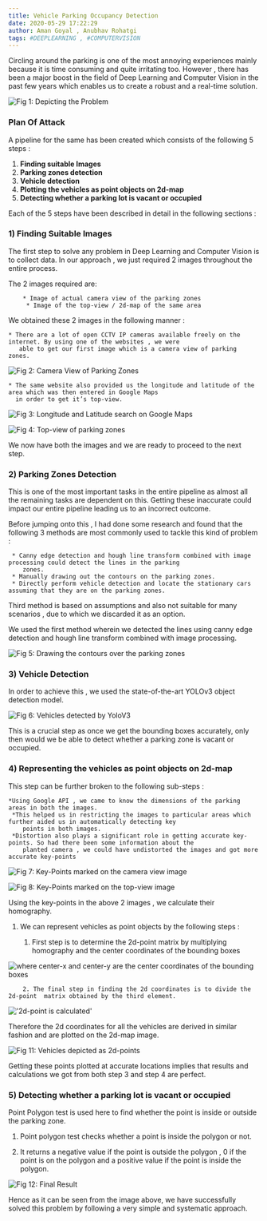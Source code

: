 ```yaml
---
title: Vehicle Parking Occupancy Detection
date: 2020-05-29 17:22:29
author: Aman Goyal , Anubhav Rohatgi
tags: #DEEPLEARNING , #COMPUTERVISION
---
```


Circling around the parking is one of the most annoying experiences mainly because it is time consuming and quite irritating too.
However , there has been a major boost in the field of Deep Learning and Computer Vision in the past few years which enables us to create a robust and a real-time solution.

![Fig 1: Depicting the Problem](20140103__bartpark31-1.jpg)

### Plan Of Attack

 A pipeline for the same has been created which consists of  the following 5 steps :


 1. **Finding suitable Images** 
 2. **Parking zones detection**
 3. **Vehicle detection**
 4. **Plotting the vehicles as point objects on 2d-map**
 5. **Detecting whether a parking lot is vacant or occupied** 

Each of the 5 steps have been described in detail in the following sections :

### 1) Finding Suitable Images

The first step to solve any problem in Deep Learning and Computer Vision is to collect data.
In our approach , we just required 2 images throughout the entire process.

The 2 images required are:

        * Image of actual camera view of the parking zones
         * Image of the top-view / 2d-map of the same area

We obtained these 2 images in the following manner :

	* There are a lot of open CCTV IP cameras available freely on the internet. By using one of the websites , we were 
	   able to get our first image which is a camera view of parking zones.

![Fig 2: Camera View of Parking Zones](2.png)

	* The same website also provided us the longitude and latitude of the area which was then entered in Google Maps 
	  in order to get it’s top-view.

![Fig 3: Longitude and Latitude search on Google Maps](3.png)

![Fig 4:  Top-view of parking zones](4.png)

We now have both the images and we are ready to proceed to the next step.

### 2) Parking Zones Detection

This is one of the most important tasks in the entire pipeline as almost all the remaining tasks are dependent on this. Getting these inaccurate could impact our entire pipeline leading us to an incorrect outcome.

Before jumping onto this , I had done some research and found that the following 3 methods are most commonly used to tackle this kind of problem :

	 * Canny edge detection and hough line transform combined with image processing could detect the lines in the parking 
		zones.
	 * Manually drawing out the contours on the parking zones.
	 * Directly perform vehicle detection and locate the stationary cars assuming that they are on the parking zones.

Third method is based on assumptions and also not suitable for many scenarios , due to which we discarded it as an option.

We used the first method wherein we detected the lines using canny edge detection and hough line transform combined with image processing.

![Fig 5:  Drawing the contours over the parking zones](5.jpg)

### 3) Vehicle Detection

In order to achieve this , we used the state-of-the-art YOLOv3 object detection model.

![Fig 6:  Vehicles detected by YoloV3](6.jpg)

This is a crucial step as once we get the bounding boxes accurately, only  then would we be able to detect whether a parking zone is vacant or occupied.

### 4) Representing the vehicles as point objects on 2d-map

This step can be further broken to the following sub-steps :

	*Using Google API , we came to know the dimensions of the parking areas in both the images. 
	 *This helped us in restricting the images to particular areas which further aided us in automatically detecting key 
		points in both images.
	 *Distortion also plays a significant role in getting accurate key-points. So had there been some information about the 
		planted camera , we could have undistorted the images and got more accurate key-points 

![Fig 7:   Key-Points marked on the camera view image](7.jpg)

![Fig 8:   Key-Points marked on the top-view image](8.jpg)

Using the key-points in the above 2 images , we calculate their homography.

1. We can represent vehicles as point objects by the following steps  :

	1.  First step is to determine the 2d-point matrix by multiplying homography and the center coordinates of the 
			bounding boxes 

![where center-x and center-y are the center coordinates of the bounding boxes](9.jpg)
			
	 	2. The final step in finding the 2d coordinates is to divide the 2d-point  matrix obtained by the third element. 

!['2d-point is calculated'](10.png)

Therefore the 2d coordinates for all the vehicles are derived in similar fashion and are plotted on the 2d-map 
		image.

![Fig 11:   Vehicles depicted as 2d-points ](11.jpg)

Getting these points plotted at accurate locations implies that results and calculations we got from both step 3 
		and step 4 are perfect.

### 5) Detecting whether a parking lot is vacant or occupied

Point Polygon test is used here to find whether the point is inside or outside the parking zone.

1. Point polygon test checks whether a point is inside the polygon or not.

2. It returns a negative value if the point is outside the polygon , 0 if the point is on the polygon and a 
	positive value if the point is inside the polygon.

![Fig 12:   Final Result  ](12.jpg)

Hence as it can be seen from the image above, we have successfully solved this problem by following a very simple and systematic approach.

